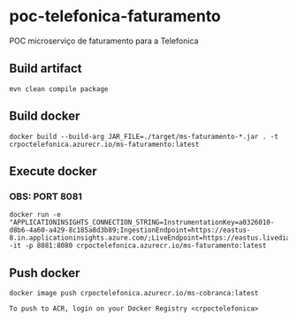 # poc-telefonica-faturamento
POC microserviço de faturamento para a Telefonica


## Build artifact

```
mvn clean compile package
```


## Build docker

```
docker build --build-arg JAR_FILE=./target/ms-faturamento-*.jar . -t crpoctelefonica.azurecr.io/ms-faturamento:latest
```

## Execute docker

### OBS: PORT 8081

```
docker run -e "APPLICATIONINSIGHTS_CONNECTION_STRING=InstrumentationKey=a0326010-d8b6-4a60-a429-8c185a8d3b89;IngestionEndpoint=https://eastus-8.in.applicationinsights.azure.com/;LiveEndpoint=https://eastus.livediagnostics.monitor.azure.com/" -it -p 8081:8080 crpoctelefonica.azurecr.io/ms-faturamento:latest

```

## Push docker

```
docker image push crpoctelefonica.azurecr.io/ms-cobranca:latest
```

`To push to ACR, login on your Docker Registry <crpoctelefonica>`

